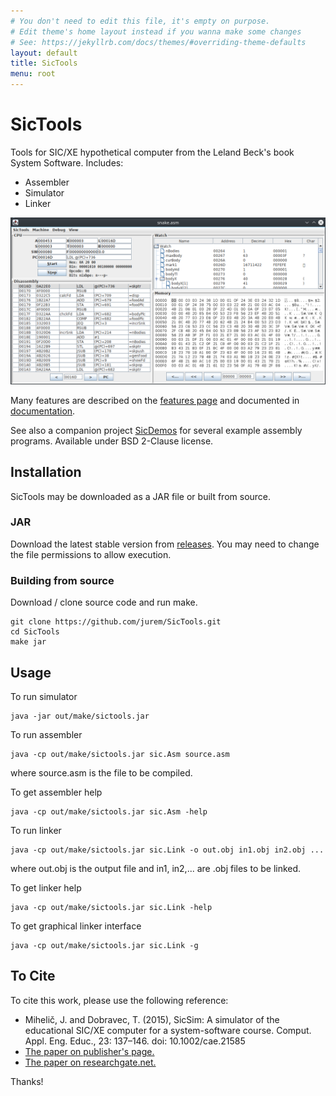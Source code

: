 ```yaml
---
# You don't need to edit this file, it's empty on purpose.
# Edit theme's home layout instead if you wanna make some changes
# See: https://jekyllrb.com/docs/themes/#overriding-theme-defaults
layout: default
title: SicTools
menu: root
---
```

# SicTools
Tools for SIC/XE hypothetical computer from the Leland Beck's book System Software. Includes:
  * Assembler
  * Simulator
  * Linker

![Main simulator view](./images/simulator-view.png)

Many features are described on the [features page](./features/) and documented in [documentation](./documentation).

See also a companion project [SicDemos](https://github.com/jurem/SicDemos) for several example assembly programs. Available under BSD 2-Clause license.

Installation
------------
SicTools may be downloaded as a JAR file or built from source.

### JAR
Download the latest stable version from [releases](https://github.com/jurem/SicTools/releases). You may need to change the file permissions to allow execution.

### Building from source
Download / clone source code and run make.

    git clone https://github.com/jurem/SicTools.git
    cd SicTools
    make jar

Usage
-----

To run simulator

    java -jar out/make/sictools.jar

To run assembler

    java -cp out/make/sictools.jar sic.Asm source.asm

where source.asm is the file to be compiled.

To get assembler help

    java -cp out/make/sictools.jar sic.Asm -help

To run linker

    java -cp out/make/sictools.jar sic.Link -o out.obj in1.obj in2.obj ...

where out.obj is the output file and in1, in2,... are .obj files to be linked.

To get linker help

    java -cp out/make/sictools.jar sic.Link -help

To get graphical linker interface

    java -cp out/make/sictools.jar sic.Link -g

## To Cite
To cite this work, please use the following reference:
  * Mihelič, J. and Dobravec, T. (2015), SicSim: A simulator of the educational SIC/XE computer for a system-software course. Comput. Appl. Eng. Educ., 23: 137–146. doi: 10.1002/cae.21585
  * [The paper on publisher's page.](http://onlinelibrary.wiley.com/doi/10.1002/cae.21585/abstract)
  * [The paper on researchgate.net.](https://www.researchgate.net/publication/259536133_SicSim_A_simulator_of_the_educational_SICXE_computer_for_a_system-software_course)

Thanks!